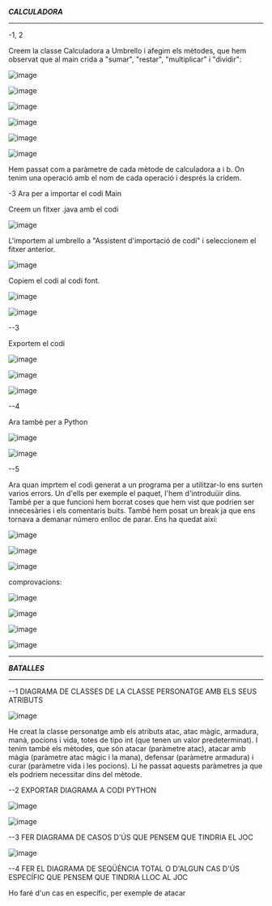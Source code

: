 ***CALCULADORA***

-------------------------------------------------------------------------------------------------------------------------------------------------------

-1, 2

Creem la classe Calculadora a Umbrello i afegim els mètodes, que hem observat que al main crida a "sumar", "restar", "multiplicar" i "dividir":

![image](https://user-images.githubusercontent.com/113586105/234496767-6daaef22-53f0-40df-a68e-a4416865925b.png)

![image](https://user-images.githubusercontent.com/113586105/234497226-20a749e3-2713-48f6-9c1d-4df4bfe33551.png)

![image](https://user-images.githubusercontent.com/113586105/234499093-50ce434b-abff-48e0-833a-9ea1d968a499.png)

![image](https://user-images.githubusercontent.com/113586105/234499137-313b0846-95bf-4496-975f-f371391f0767.png)

![image](https://user-images.githubusercontent.com/113586105/234499159-1752e964-57b8-4a17-8854-cbdea627d855.png)

![image](https://user-images.githubusercontent.com/113586105/234499184-59a34e01-7218-4d14-a38d-b9bed5d7a4c0.png)


Hem passat com a paràmetre de cada mètode de calculadora a i b. On tenim una operació amb el nom de cada operació i després la cridem.

-3 Ara per a importar el codi Main

Creem un fitxer .java amb el codi

![image](https://user-images.githubusercontent.com/113586105/234490412-1fe06367-f16c-46de-b2a8-0bc9493e3e41.png)

L'importem al umbrello a "Assistent d'importació de codi" i seleccionem el fitxer anterior.

![image](https://user-images.githubusercontent.com/113586105/234490441-23def4a4-9305-4daa-8acd-944c9e8c5f94.png)

Copiem el codi al codi font.

![image](https://user-images.githubusercontent.com/113586105/234491387-1d3ca67a-9de2-4f2f-b7d1-3d20407bd938.png)

![image](https://user-images.githubusercontent.com/113586105/234491410-56f05a38-736f-4c4f-8db6-e506a9bc95bc.png)

--3 

Exportem el codi 

![image](https://user-images.githubusercontent.com/113586105/234492293-aea63b55-0fdd-4048-84c5-4ac4ddf7cd7e.png)

![image](https://user-images.githubusercontent.com/113586105/234492429-bb425383-254b-4521-807d-666834140582.png)

![image](https://user-images.githubusercontent.com/113586105/234492985-dabdf8c2-5114-4077-beb5-f21dc2c21b29.png)

--4

Ara també per a Python

![image](https://user-images.githubusercontent.com/113586105/234493511-acc0c9f0-5c3c-447a-811b-045afe357b7a.png)

![image](https://user-images.githubusercontent.com/113586105/234493605-ad43e521-e449-4e89-8770-8fdca39573d3.png)

--5

Ara quan imprtem el codi generat a un programa per a utilitzar-lo ens surten varios errors.
Un d'ells per exemple el paquet, l'hem d'introduüir dins.
També per a que funcioni hem borrat coses que hem vist que podrien ser innecesàries i els comentaris buits.
També hem posat un break ja que ens tornava a demanar número enlloc de parar.
Ens ha quedat així:

![image](https://user-images.githubusercontent.com/113586105/234501746-25cbecb3-3fb2-41cc-9c26-fdd447ba23d6.png)

![image](https://user-images.githubusercontent.com/113586105/234500937-588da64b-c92e-4c04-9ae2-2af1cb60a22c.png)

![image](https://user-images.githubusercontent.com/113586105/234500979-ac1154f8-0e81-4a17-95b7-cba0f12a2565.png)

comprovacions:

![image](https://user-images.githubusercontent.com/113586105/234502099-407719cc-6560-4b2d-b593-180954999758.png)

![image](https://user-images.githubusercontent.com/113586105/234502187-062a6aea-9fd3-4159-8515-6cc91e9a4e6c.png)

![image](https://user-images.githubusercontent.com/113586105/234502345-bcd532bd-9eb6-4171-afe9-18ab1e7b6185.png)

![image](https://user-images.githubusercontent.com/113586105/234502433-59595a85-57b6-4798-8c95-6d98dfc77605.png)


-------------------------------------------------------------------------------------------------------------------------------------------------------

***BATALLES***

-------------------------------------------------------------------------------------------------------------------------------------------------------

--1 DIAGRAMA DE CLASSES DE LA CLASSE PERSONATGE AMB ELS SEUS ATRIBUTS

![image](https://user-images.githubusercontent.com/113586105/236411878-0455f05c-fa2d-4dcb-8965-d3709a636eee.png)

He creat la classe personatge amb els atributs atac, atac màgic, armadura, manà, pocions i vida, totes de tipo int (que tenen un valor predeterminat).
I tenim també els mètodes, que són atacar (paràmetre atac), atacar amb màgia (paràmetre atac màgic i la mana), defensar (paràmetre armadura) i curar (paràmetre vida i les pocions). Li he passat aquests paràmetres ja que els podriem necessitar dins del mètode.

--2 EXPORTAR DIAGRAMA A CODI PYTHON

![image](https://user-images.githubusercontent.com/113586105/236412076-68bc1950-cf9c-4efb-b783-0af56e44bf57.png)

![image](https://user-images.githubusercontent.com/113586105/236412254-864a927a-7cf5-42cb-b0a3-718f666b040b.png)

--3 FER DIAGRAMA DE CASOS D'ÚS QUE PENSEM QUE TINDRIA EL JOC

![image](https://user-images.githubusercontent.com/113586105/234521620-f5db8996-ab4e-4c61-91da-5b67385c44af.png)

--4 FER EL DIAGRAMA DE SEQÜÈNCIA TOTAL O D'ALGUN CAS D'ÚS ESPECÍFIC QUE PENSEM QUE TINDRIA LLOC AL JOC 

Ho faré d'un cas en específic, per exemple de atacar
